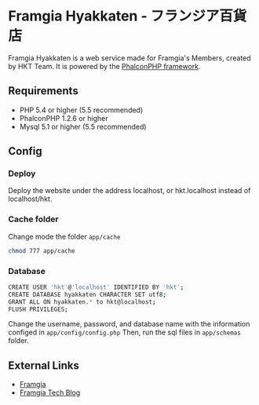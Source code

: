 Framgia Hyakkaten - フランジア百貨店
=================

Framgia Hyakkaten is a web service made for Framgia's Members, created by HKT Team. 
It is powered by the [PhalconPHP framework](http://phalconphp.com). 

Requirements
-----------

* PHP 5.4 or higher (5.5 recommended)
* PhalconPHP 1.2.6 or higher
* Mysql 5.1 or higher (5.5 recommended)

Config
-----------

### Deploy
Deploy the website under the address localhost, or hkt.localhost instead of localhost/hkt.

### Cache folder
Change mode the folder `app/cache`
```bash
chmod 777 app/cache
```

### Database
```bash
CREATE USER 'hkt'@'localhost' IDENTIFIED BY 'hkt';
CREATE DATABASE hyakkaten CHARACTER SET utf8;
GRANT ALL ON hyakkaten.* to hkt@localhost;
FLUSH PRIVILEGES;
```
Change the username, password, and database name with the information configed in `app/config/config.php`
Then, run the sql files in `app/schemas` folder.

External Links
--------------

* [Framgia](http://framgia.com/)
* [Framgia Tech Blog](http://tech.blog.framgia.com/vn/)


